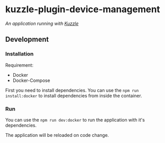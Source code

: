 # kuzzle-plugin-device-management

_An application running with [Kuzzle](https://github.com/kuzzleio/kuzzle)_

## Development

### Installation

Requirement: 
 - Docker
 - Docker-Compose

First you need to install dependencies. You can use the `npm run install:docker` to install dependencies from inside the container.

### Run

You can use the `npm run dev:docker` to run the application with it's dependencies.  

The application will be reloaded on code change.
